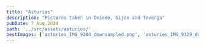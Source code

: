 ```yaml
---
title: "Asturias"
description: "Pictures taken in Oviedo, Gijon and Teverga"
pubDate: 7 Aug 2024
path: '../src/assets/asturies/'
bestImages: ['asturies_IMG_9204_downsampled.png', 'asturies_IMG_9329_downsampled.png', 'asturies_IMG_9493_downsampled.png']
---
```

